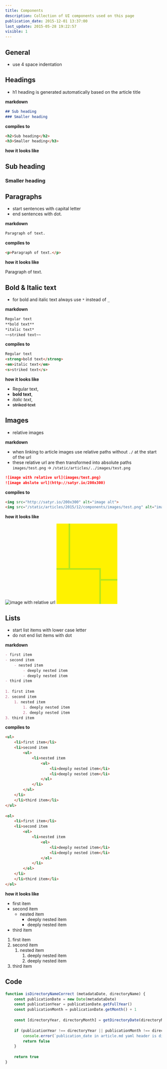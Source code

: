 ```yaml
---
title: Components
description: Collection of UI components used on this page
publication_date: 2015-12-01 13:37:00
last_update: 2015-05-28 19:22:57
visible: 1
---
```


## General

- use 4 space indentation

## Headings

- h1 heading is generated automatically based on the article title

**markdown**

```markdown
## Sub heading
### Smaller heading
```

**compiles to**

```markdown
<h2>Sub heading</h2>
<h3>Smaller heading</h3>
```

**how it looks like**

## Sub heading
### Smaller heading

## Paragraphs

- start sentences with capital letter
- end sentences with dot.

**markdown**

```markdown
Paragraph of text.
```

**compiles to**

```html
<p>Paragraph of text.</p>
```

**how it looks like**

Paragraph of text.

## Bold & Italic text

- for bold and italic text always use `*` instead of `_`

**markdown**

```markdown
Regular text
**bold text**
*italic text*
~~striked text~~
```

**compiles to**

```html
Regular text
<strong>bold text</strong>
<em>italic text</em>
<s>striked text</s>
```

**how it looks like**

- Regular text,
- **bold text**,
- *italic text*,
-  ~~striked text~~

## Images

- relative images

**markdown**

- when linking to article images use relative paths without `./` at the start of the url
- these relative url are then transformed into absolute paths `images/test.png` -> `/static/articles/../images/test.png`

```markdown
![image with relative url](images/test.png)
![image abslute url](http://satyr.io/200x300)
```

**compiles to**

```html
<img src="http://satyr.io/200x300" alt="image alt">
<img src="/static/articles/2015/12/components/images/test.png" alt="image alt">
```

**how it looks like**

![image with relative url](http://satyr.io/200x300)
![image abslute url](images/test.png)

## Lists

- start list items with lower case letter
- do not end list items with dot

**markdown**

```markdown
- first item
- second item
    - nested item
        - deeply nested item
        - deeply nested item
- third item

1. first item
2. second item
    1. nested item
        1. deeply nested item
        2. deeply nested item
3. third item
```

**compiles to**

```html
<ul>
    <li>first item</li>
    <li>second item
        <ul>
            <li>nested item
                <ul>
                    <li>deeply nested item</li>
                    <li>deeply nested item</li>
                </ul>
            </li>
        </ul>
    </li>
    </li>third item</li>
</ul>

<ol>
    <li>first item</li>
    <li>second item
        <ol>
            <li>nested item
                <ol>
                    <li>deeply nested item</li>
                    <li>deeply nested item</li>
                </ol>
            </li>
        </ol>
    </li>
    </li>third item</li>
</ol>
```

**how it looks like**

- first item
- second item
    - nested item
        - deeply nested item
        - deeply nested item
- third item

1. first item
2. second item
    1. nested item
        1. deeply nested item
        2. deeply nested item
3. third item

## Code

```javascript
function isDirectoryNameCorrect (metadataDate, directoryName) {
    const publicationDate = new Date(metadataDate)
    const publicationYear = publicationDate.getFullYear()
    const publicationMonth = publicationDate.getMonth() + 1

    const [directoryYear, directoryMonth] = getDirectoryDate(directoryName)

    if (publicationYear !== directoryYear || publicationMonth !== directoryMonth) {
        console.error(`publication_date in article.md yaml header is different from year or month directory ${ directoryName }`)
        return false
    }

    return true
}
```

